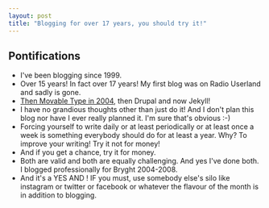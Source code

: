 ```yaml
---
layout: post
title: "Blogging for over 17 years, you should try it!"
---
```


## Pontifications

* I've been blogging since 1999. 
* Over 15 years! In fact over 17 years! My first blog was on Radio Userland and sadly is gone.
* [Then Movable Type in 2004](http://rolandtanglao.com/2004/03/16/hello-world/), then Drupal and now Jekyll!
* I have no grandious thoughts other than just do it! And I don't plan this blog nor have I ever really planned it. I'm sure that's obvious :-)
* Forcing yourself to write daily or at least periodically or at least once a week is something everybody should do for at least a year. Why? To improve your writing! Try it not for money!
* And if you get a chance, try it for money. 
* Both are valid and both are equally challenging. And yes I've done both. I blogged professionally for Bryght 2004-2008.
* And it's a YES AND ! IF you must, use somebody else's silo like instagram or twitter or facebook or whatever the flavour of the month is in addition to blogging.



